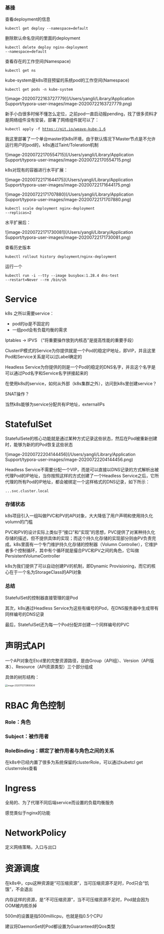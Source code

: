 ### 基操

查看deployment的信息

<code>kubectl get deploy --namespace=default</code>



删除默认命名空间的里面的deployment

<code>kubectl delete deploy nginx-deployment --namespace=default</code>



查看存在的工作空间(Namespace)

<code>kubectl get ns</code>



kube-system是k8s项目预留的系统pod的工作空间(Namespace)

<code>kubectl get pods -n kube-system</code>

![image-20200722163727779](/Users/yangli/Library/Application Support/typora-user-images/image-20200722163727779.png)

新手小白很多时候不懂怎么定位，之前pod一直启动报pending，找了很多资料才是网络组件没有安装，部署了网络组件就可以了：

<code>kubectl apply -f https://git.io/weave-kube-1.6</code>



我这里部署了一个单台master的k8s环境，由于默认情况下Master节点是不允许运行用户的pod的，k8s通过Taint/Toleration机制

![image-20200722170554715](/Users/yangli/Library/Application Support/typora-user-images/image-20200722170554715.png)





k8s对现有的容器进行水平扩展：

![image-20200722171644175](/Users/yangli/Library/Application Support/typora-user-images/image-20200722171644175.png)

![image-20200722171707880](/Users/yangli/Library/Application Support/typora-user-images/image-20200722171707880.png)

<code>kubectl scale deployment nginx-deployment --replicas=2</code>

水平扩展后：

![image-20200722171730081](/Users/yangli/Library/Application Support/typora-user-images/image-20200722171730081.png)





查看历史版本

<code>kubectl rollout history deployment/nginx-deployment</code>



运行一个

<code>kubectl run -i --tty --image busybox:1.28.4 dns-test --restart=Never --rm /bin/sh</code>





# Service

k8s 之所以需要service：

* pod的ip是不固定的
* 一组pod会有负载均衡的需求



Iptables -> IPVS （“将重要操作放到内核态”是提高性能的重要手段）

ClusterIP模式的Service为你提供就是一个Pod的稳定IP地址，即VIP，并且这里Pod和Service关系是可以过Label确定的

Headless Service为你提供的则是一个Pod的稳定的DNS名字，并且这个名字是可以通过Pod名字和Service名字拼接起来的



在使用k8s的service，如何从外部（k8s集群之外），访问到k8s里创建service？

SNAT操作？

当然k8s能够为service分配共有IP地址，externalIPs

# StatefulSet

StatefulSete的核心功能就是通过某种方式记录这些状态，然后在Pod被重新创建时，能够为新的的Pod恢复这些状态



![image-20200722204144456](/Users/yangli/Library/Application Support/typora-user-images/image-20200722204144456.png)

Headless Service不需要分配一个VIP，而是可以直接以DNS记录的方式解析出被代理Pod的IP地址，当你按照这样的方式创建了一个Headless Service之后，它所代理的所有Pod的IP地址，都会被绑定一个这样格式的DNS记录，如下所示：

<code><pod-name>.<svc-name>.<namespace>.svc.cluster.local</code>



### 存储状态

k8s项目引入一组叫做PVC和PV的API对象，大大降低了用户声明和使用持久化volumn的门槛

PVC和PV的设计实际上类似于“接口”和“实现”的思想，PVC提供了对某种持久化存储的描述，但不提供具体的实现；而这个持久化存储的实现部分则由PV负责完成。k8s里面有一个专门维护持久化存储的控制器（Volumn Controller），它维护者多个控制循环，其中有个循环就是撮合PVC和PV之间的角色，它叫做PersistentVolumeController

k8s为我们提供了可以自动创建PV的机制，即Dynamic Provisioning，而它的核心在于一个名为StorageClass的API对象



### 总结

StatefulSet的控制器直接管理的是Pod

其次，k8s通过Headless Service为这些有编号的Pod，在DNS服务器中生成带有同样编号的DNS记录

最后，StatefulSet还为每一个Pod分配并创建一个同样编号的PVC





# 声明式API

一个API对象在Etcd里的完整资源路径，是由Group（API组）、Version（API版本）、Resource（API资源类型）三个部分组成

具体的树形结构：

<img src="/Users/yangli/Library/Application Support/typora-user-images/image-20201112113900434.png" alt="image-20201112113900434" style="zoom:50%;margin-left:0px" />





# RBAC 角色控制

### Role：角色

### Subject：被作用者

### RoleBinding：绑定了被作用者与角色之间的关系

在k8s中已经内置了很多为系统保留的clusterRole，可以通过kubetcl get clusterroles查看



# Ingress

全局的、为了代理不同后端service而设置的负载均衡服务



感觉类似于nginx的功能





# NetworkPolicy

定义网络策略，入口与出口





# 	资源调度

在k8s中，cpu这种资源是“可压缩资源”，当可压缩资源不足时，Pod只会“饥饿”，不会退出

内存这样的资源，是“不可压缩资源”，当不可压缩资源不足时，Pod就会因为OOM被内核杀掉

500m的设置是指500millicpu，也就是指0.5个CPU



建议将DaemonSet的Pod都设置为Guaranteed的Qos类型